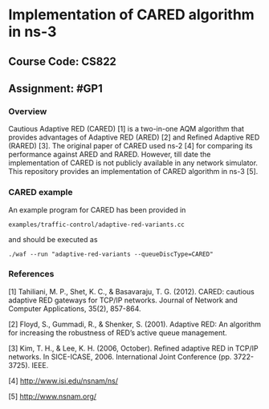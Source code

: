 # Implementation of CARED algorithm in ns-3

## Course Code: CS822

## Assignment: #GP1

### Overview
Cautious Adaptive RED (CARED) [1] is a two-in-one AQM algorithm that provides advantages of Adaptive RED (ARED) [2] and Refined Adaptive RED (RARED) [3]. The original paper of CARED used ns-2 [4] for comparing its performance against ARED and RARED. However, till date the implementation of CARED is not publicly available in any network simulator. This repository provides an implementation of CARED algorithm in ns-3 [5].

### CARED example	<br/>

An example program for CARED has been provided in

`examples/traffic-control/adaptive-red-variants.cc`

and should be executed as

`./waf --run "adaptive-red-variants --queueDiscType=CARED"`

### References

[1] Tahiliani, M. P., Shet, K. C., & Basavaraju, T. G. (2012). CARED: cautious adaptive RED gateways for TCP/IP networks. Journal of Network and Computer Applications, 35(2), 857-864.

[2] Floyd, S., Gummadi, R., & Shenker, S. (2001). Adaptive RED: An algorithm for increasing the robustness of RED’s active queue management.

[3] Kim, T. H., & Lee, K. H. (2006, October). Refined adaptive RED in TCP/IP networks. In SICE-ICASE, 2006. International Joint Conference (pp. 3722-3725). IEEE.

[4] http://www.isi.edu/nsnam/ns/

[5] http://www.nsnam.org/
